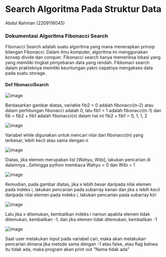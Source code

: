 # Search Algoritma Pada Struktur Data
Abdul Rahman (2209116045)

### Dokumentasi Algoritma Fibonacci Search
Fibonacci Search adalah suatu algoritma yang mana menerapkan prinsip bilangan Fibonacci. Dalam ilmu komputer, algoritma ini menggunakan konsep divide  dan conquer. Fibonacci search hanya memeriksa lokasi yang yang memiliki tingkat penyebaran data yang rendah. Fibbonaci search dalam prakteknya memiliki keuntungan yakni cepatnya mengakses data pada suatu storage.

#### Def fibonacciSearch
![image](https://user-images.githubusercontent.com/126738691/224379761-b1fdefd0-9a24-472c-bf99-0e5f0635624e.png)

Berdasarkan gambar diatas, variable fib2 = 0 adalah fibonacci(n-2) atau dalam perhitungan fibonacci adalah 0, lalu fib1 = 1 adalah fibonacci(n-1) dan fib = fib2 + fib1 adalah fibonacci(n) dalam hal ini fib2 + fib1 = 0, 1, 1, 2

![image](https://user-images.githubusercontent.com/126738691/224381622-c4558795-0d46-49ae-b23d-6e0e398a53cc.png)

Variabel while digunakan untuk mencari nilai dari fibonacci(n) yang terbesar, lebih kecil atau sama dengan n

![image](https://user-images.githubusercontent.com/126738691/224381763-ceb56265-f9a2-44a5-89f1-3df3d3a93436.png)

Diatas, jika elemen merupakan list [Wahyu, Wibi], lakukan pencarian di dalamnya...Sehingga python membaca Wahyu = 0 dan Wibi = 1

![image](https://user-images.githubusercontent.com/126738691/224382017-65193150-c0f1-4a70-b387-5a981d44f14a.png)

Kemudian, pada gambar diatas, jika x lebih besar daripada nilai elemen pada indeks i, lakukan pencarian pada subarray kanan dan jika x lebih kecil daripada nilai elemen pada indeks i, lakukan pencarian pada subarray kiri

![image](https://user-images.githubusercontent.com/126738691/224382320-8f8af730-f3c1-4f49-8a3b-bd233d6420bd.png)

Lalu jika x ditemukan, kembalikan indeks i namun apabila elemen tidak ditemukan, kembalikan -1, dan jika elemen tidak ditemukan, kembalikan -1

![image](https://user-images.githubusercontent.com/126738691/224387002-ff0202e2-f079-416d-b66b-059f02e66247.png)

Saat user melakukan input pada variabel cari, maka akan melakukan pencarian dimana jika metode sama dengan -1 atau false, atau flag bahwa itu tidak ada, maka program akan print out "Nama tidak ada"
